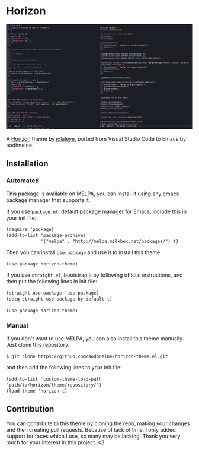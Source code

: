 # Horizon
![such-an-awesome-theme](./screenshots/screenshot-2.png)

A [Horizon](https://horizontheme.netlify.com) theme by [jolaleye](https://github.com/jolaleye), ported from Visual Studio Code to Emacs by aodhneine.

## Installation
### Automated
This package is available on MELPA, you can install it using any emacs package manager that supports it.

If you use `package.el`, default package manager for Emacs, include this in your init file:
``` emacs-lisp
(require 'package)
(add-to-list 'package-archives
             '("melpa" . "http://melpa.milkbox.net/packages/") t)
```
Then you can install `use-package` and use it to install this theme:

```emacs-lisp
(use-package horizon-theme)
```

If you use `straight.el`, bootstrap it by following official instructions, and then put the following lines in init file:

```emacs-lisp
(straight-use-package 'use-package)
(setq straight-use-package-by-default t)

(use-package horizon-theme)
```

### Manual
If you don't want to use MELPA, you can also install this theme manually. Just clone this repository:
```console
$ git clone https://github.com/aodhneine/horizon-theme.el.git
```
and then add the following lines to your init file:
```emacs-lisp
(add-to-list 'custom-theme-load-path "path/to/horizon/theme/repository/")
(load-theme 'horizon t)
```

## Contribution
You can contribute to this theme by cloning the repo, making your changes and then creating pull requests. Because of lack of time, I only added support for faces which I use, so many may be lacking. Thank you very much for your interest in this project. <3

